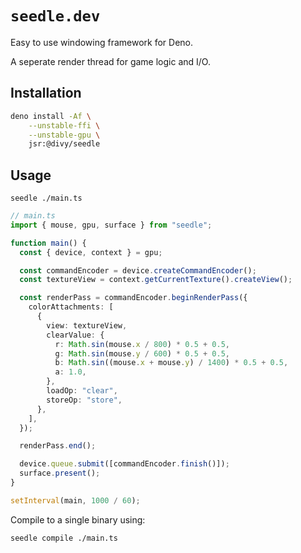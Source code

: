 # `seedle.dev`

Easy to use windowing framework for Deno.

A seperate render thread for game logic and
I/O.

## Installation

```bash
deno install -Af \
    --unstable-ffi \
    --unstable-gpu \
    jsr:@divy/seedle
```

## Usage

```
seedle ./main.ts
```

```typescript
// main.ts
import { mouse, gpu, surface } from "seedle";

function main() {
  const { device, context } = gpu;

  const commandEncoder = device.createCommandEncoder();
  const textureView = context.getCurrentTexture().createView();

  const renderPass = commandEncoder.beginRenderPass({
    colorAttachments: [
      {
        view: textureView,
        clearValue: { 
          r: Math.sin(mouse.x / 800) * 0.5 + 0.5,
          g: Math.sin(mouse.y / 600) * 0.5 + 0.5,
          b: Math.sin((mouse.x + mouse.y) / 1400) * 0.5 + 0.5,
          a: 1.0,
        },
        loadOp: "clear",
        storeOp: "store",
      },
    ],
  });

  renderPass.end();

  device.queue.submit([commandEncoder.finish()]);
  surface.present();
}

setInterval(main, 1000 / 60);
```

Compile to a single binary using:
```
seedle compile ./main.ts
```
